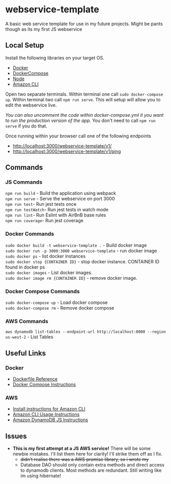 # webservice-template
A basic web service template for use in my future projects. Might be pants though as its my first JS webservice

## Local Setup
Install the following libraries on your target OS.
* [Docker](https://docs.docker.com/engine/install/)
* [DockerCompose](https://docs.docker.com/compose/install/)
* [Node](https://nodejs.org/en/download/)
* [Amazon CLI](https://docs.aws.amazon.com/amazondynamodb/latest/developerguide/Tools.CLI.html#Tools.CLI.DownloadingAndRunning)

Open two separate terminals. Within terminal one call ``sudo docker-compose up``. Within terminal two call ``npm run serve``. This will setup will allow you to edit the webservice live.

_You can also uncomment the code within docker-compose.yml it you want to run the production version of the app._ You don't need to call ``npm run serve`` if you do that.

Once running within your browser call one of the following endpoints
* [http://localhost:3000/webservice-template/v1/](http://localhost:3000/webservice-template/v1/)
* [http://localhost:3000/webservice-template/v1/ping](http://localhost:3000/webservice-template/v1/ping)
## Commands
### JS Commands
`npm run build` - Build the application using webpack  
`npm run serve` - Serve the webservice on port 3000  
`npm run test`- Run jest tests once  
`npm run testWatch`- Run jest tests in watch mode  
`npm run lint`- Run Eslint with AirBnB base rules  
`npm run coverage`- Run jest coverage  

### Docker Commands
`sudo docker build -t webservice-template .` -  Build docker image  
`sudo docker run -p 3000:3000 webservice-template` -  run docker image  
`sudo docker ps` -  list docker instances  
`sudo docker stop {CONTAINER ID}` - stop docker instance. CONTAINER ID found in docker ps  
`sudo docker images` -   List docker images.  
`sudo docker image rm {CONTAINER ID}` -   remove docker image. 

### Docker Compose Commands
`sudo docker-compose up` - Load docker compose   
`sudo docker-compose rm` - Remove docker compose

### AWS Commands
`aws dynamodb list-tables --endpoint-url http://localhost:8000 --region us-west-2` - List Tables

## Useful Links
### Docker
* [Dockerfile Reference](https://docs.docker.com/engine/reference/builder/)
* [Docker Compose Instructions](https://docs.docker.com/compose/)
### AWS
* [Install instructions for Amazon CLI](https://docs.aws.amazon.com/cli/latest/userguide/install-cliv2-linux.html)
* [Amazon CLI Usage Instructions](https://docs.aws.amazon.com/amazondynamodb/latest/developerguide/Tools.CLI.html#Tools.CLI.DownloadingAndRunning)
* [Amazon DynamoDB JS Instructions](https://docs.aws.amazon.com/amazondynamodb/latest/developerguide/GettingStarted.JavaScript.html)

## Issues
* **This is my first attempt at a JS AWS service!** There will be some newbie mistakes. I'll list them here for clarity! I'll strike them off as I fix.
    * ~~didn't realise there was a AWS promise library, so i wrote my~~
    * Database DAO should only contain extra methods and direct access to dynamodb clients. Most methods are redundant. Still writing like im using hibernate! 